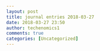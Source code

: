 ```yaml
---
layout: post
title: journal entries 2018-03-27
date: 2018-03-27 23:50
author: techenomics1
comments: true
categories: [Uncategorized]
---
```

